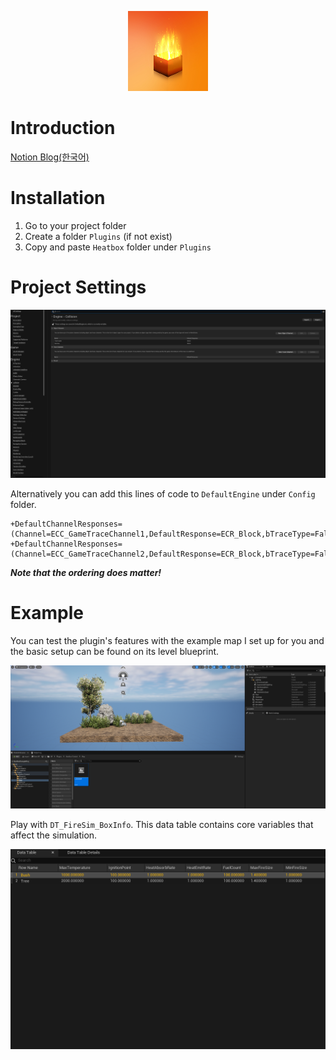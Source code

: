 <p align="center">
  <img width="128" height="128" src="images/logo.png">
</p>

# Introduction
[Notion Blog(한국어)](https://cuboid-tarantula-e0b.notion.site/Real-Time-Heat-Diffusion-4027725cc9e547aea4269ecee8bc0f40?pvs=4)

# Installation
1. Go to your project folder
2. Create a folder `Plugins` (if not exist)
3. Copy and paste `Heatbox` folder under `Plugins`

# Project Settings

![alt_text](images/CollisionSettings.png "Collision Settings")

Alternatively you can add this lines of code to `DefaultEngine` under `Config` folder.
```
+DefaultChannelResponses=(Channel=ECC_GameTraceChannel1,DefaultResponse=ECR_Block,bTraceType=False,bStaticObject=False,Name="Flammable")
+DefaultChannelResponses=(Channel=ECC_GameTraceChannel2,DefaultResponse=ECR_Block,bTraceType=False,bStaticObject=False,Name="Burning")
```
***Note that the ordering does matter!***

# Example
You can test the plugin's features with the example map I set up for you and the basic setup can be found on its level blueprint.

![alt_text](images/ExampleMap.png "Example Map")

Play with `DT_FireSim_BoxInfo`. This data table contains core variables that affect the simulation.

![alt_text](images/DataTable.png "Data Table")
